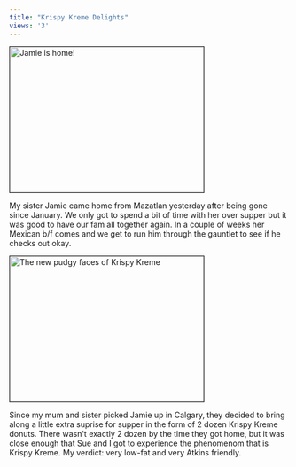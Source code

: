 ```yaml
---
title: "Krispy Kreme Delights"
views: '3'
---
```

<p><img alt="Jamie is home!" src="https://www.mennoboy.com/chris/archives/images/family/jamiehome.jpg" width="350" height="263" border="1" /></p>
<p>My sister Jamie came home from Mazatlan yesterday after being gone since January.  We only got to spend a bit of time with her over supper but it was good to have our fam all together again.  In a couple of weeks her Mexican b/f comes and we get to run him through the gauntlet to see if he checks out okay.</p>
<p><img alt="The new pudgy faces of Krispy Kreme" src="https://www.mennoboy.com/chris/archives/images/family/krispycouple.jpg" width="350" height="263" border="1" /></p>
<p>Since my mum and sister picked Jamie up in Calgary, they decided to bring along a little extra suprise for supper in the form of 2 dozen Krispy Kreme donuts.  There wasn't exactly 2 dozen by the time they got home, but it was close enough that Sue and I got to experience the phenomenom that is Krispy Kreme.  My verdict: very low-fat and very Atkins friendly.</p>
